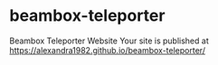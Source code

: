 # beambox-teleporter
Beambox Teleporter Website
Your site is published at https://alexandra1982.github.io/beambox-teleporter/
